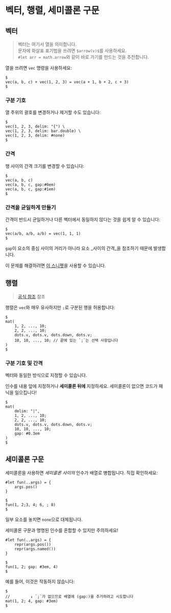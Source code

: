 # 벡터, 행렬, 세미콜론 구문

## 벡터

> 벡터는 여기서 열을 의미합니다. \
> 문자에 화살표 표기법을 쓰려면 `$arrow(v)$`를 사용하세요. \
> `#let arr = math.arrow`와 같이 바로 가기를 만드는 것을 추천합니다.

열을 쓰려면 `vec` 명령을 사용하세요:

```typ
$
vec(a, b, c) + vec(1, 2, 3) = vec(a + 1, b + 2, c + 3)
$
```

### 구분 기호
열 주위의 괄호를 변경하거나 제거할 수도 있습니다:

```typ
$
vec(1, 2, 3, delim: "{") \
vec(1, 2, 3, delim: bar.double) \
vec(1, 2, 3, delim: #none)
$
```

### 간격

행 사이의 간격 크기를 변경할 수 있습니다:

```typ
$
vec(a, b, c)
vec(a, b, c, gap:#0em)
vec(a, b, c, gap:#1em)
$
```

### 간격을 균일하게 만들기

간격이 반드시 균일하거나 다른 벡터에서 동일하지 않다는 것을 쉽게 알 수 있습니다:

```typ
$
vec(a/b, a/b, a/b) = vec(1, 1, 1)
$
```
`gap`이 요소의 중심 사이의 거리가 아니라 요소 _사이의 간격_을 참조하기 때문에 발생합니다.

이 문제를 해결하려면 [이 스니펫](../../snippets/math/vecs.md)을 사용할 수 있습니다.

## 행렬

> [공식 참조](https://typst.app/docs/reference/math/mat/) 참조

행렬은 `vec`와 매우 유사하지만 `;`로 구분된 행을 허용합니다:

```typ
$
mat(
    1, 2, ..., 10;
    2, 2, ..., 10;
    dots.v, dots.v, dots.down, dots.v;
    10, 10, ..., 10; // 끝에 있는 `;`는 선택 사항입니다
)
$
```

### 구분 기호 및 간격

벡터와 동일한 방식으로 지정할 수 있습니다.

<div class="warning">
    인수를 내용 앞에 지정하거나 <strong>세미콜론 뒤에</strong> 지정하세요. 세미콜론이 없으면 코드가 패닉을 일으킵니다!
</div>

```typ
$
mat(
    delim: "|",
    1, 2, ..., 10;
    2, 2, ..., 10;
    dots.v, dots.v, dots.down, dots.v;
    10, 10, ..., 10;
    gap: #0.3em
)
$
```

## 세미콜론 구문

세미콜론을 사용하면 _세미콜론 사이의_ 인수가 배열로 병합됩니다. 직접 확인하세요:

```typ
#let fun(..args) = {
    args.pos()
}

$
fun(1, 2;3, 4; 6, ; 8)
$
```

일부 요소를 놓치면 `none`으로 대체됩니다.

세미콜론 구문과 명명된 인수를 혼합할 수 있지만 주의하세요!

```typ
#let fun(..args) = {
    repr(args.pos())
    repr(args.named())
}

$
fun(1, 2; gap: #3em, 4)
$
```

예를 들어, 이것은 작동하지 않습니다:

```typ-norender
$
//         ↓ `;`가 없으므로 배열에 (gap:)을 추가하려고 시도합니다
mat(1, 2; 4, gap: #3em)
$
```
